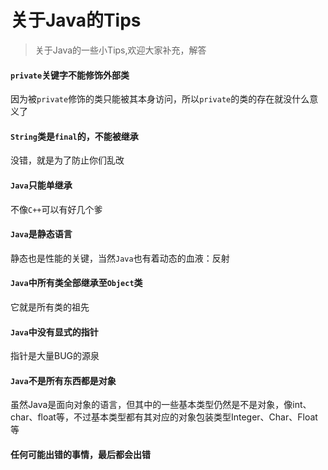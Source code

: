# 关于Java的Tips

> 关于Java的一些小Tips,欢迎大家补充，解答

#### `private`关键字不能修饰外部类

因为被`private`修饰的类只能被其本身访问，所以`private`的类的存在就没什么意义了

#### `String`类是`final`的，不能被继承

没错，就是为了防止你们乱改

#### `Java`只能单继承

不像`C++`可以有好几个爹

#### `Java`是静态语言

静态也是性能的关键，当然`Java`也有着动态的血液：反射

#### `Java`中所有类全部继承至`Object`类

它就是所有类的祖先

#### `Java`中没有显式的指针

指针是大量BUG的源泉

#### `Java`不是所有东西都是对象

虽然Java是面向对象的语言，但其中的一些基本类型仍然是不是对象，像int、char、float等，不过基本类型都有其对应的对象包装类型Integer、Char、Float等

#### 任何可能出错的事情，最后都会出错
